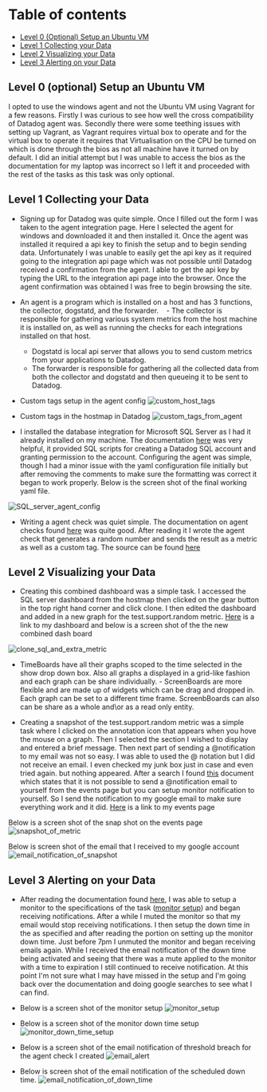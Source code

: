 Table of contents
=================

- [Level 0  (Optional) Setup an Ubuntu VM](#level-0-optional-setup-an-ubuntu-vm)
- [Level 1  Collecting your Data](#level-1-collecting-your-data)
- [Level 2  Visualizing your Data](#level-2-visualizing-your-data)
- [Level 3  Alerting on your Data](#level-3-alerting-on-your-data) 



## Level 0 (optional) Setup an Ubuntu VM

I opted to use the windows agent and not the Ubuntu VM using Vagrant for a few reasons. Firstly I was curious to see how well the cross compatibility of Datadog agent was. 
Secondly there were some teething issues with setting up Vagrant, as Vagrant requires virtual box to operate and for the virtual box to operate it requires that Virtualisation on the CPU be turned on which is done through the bios as not all machine have it turned on by default. I did an initial attempt but I was unable to access the bios as the documentation for my laptop was incorrect so I left it and proceeded with the rest of the tasks as this task was only optional.

## Level 1 Collecting your Data

  * Signing up for Datadog was quite simple. Once I filled out the form I was taken to the agent integration page. Here I selected the agent for windows and downloaded it and then installed it. Once the agent was installed it required a api key to finish the setup and to begin sending data. Unfortunately I was unable to easily get the api key as it required going to the integration api page which was not possible until Datadog received a confirmation from the agent. I able to get the api key by typing the URL to the integration api page into the browser. Once the agent confirmation was obtained I was free to begin browsing the site. 

  * An agent is a program which is installed on a host and has 3 functions, the collector, dogstatd, and the forwarder.
    - The collector is responsible for gathering various system metrics from the host machine it is installed on, as well as running the checks for each integrations installed on that host.
    - Dogstatd is local api server that allows you to send custom metrics from your applications to Datadog.
    - The forwarder is responsible for gathering all the collected data from both the collector and dogstatd and then queueing it to be sent to Datadog.

  * Custom tags setup in the agent config 
	![custom_host_tags](images/custom_host_tags.png)

  * Custom tags in the hostmap in Datadog 
 	![custom_tags_from_agent](images/Custom_tags_from_agent.png) 

  * I installed the database integration for Microsoft SQL Server as I had it already installed on my machine. The documentation [here](https://app.datadoghq.com/account/settings#integrations/SQL_server) was very helpful, it provided SQL scripts for creating a Datadog SQL account and granting permission to the account. Configuring the agent was simple, though I had a minor issue with the yaml configuration file initially but after removing the comments to make sure the formatting was correct it began to work properly. Below is the screen shot of the final working yaml file.
  
  ![SQL_server_agent_config](images/sql_server_agent_config.png)

   * Writing a agent check was quiet simple. The documentation on agent checks found [here](http://docs.datadoghq.com/guides/agent_checks/) was quite good. After reading it I wrote the agent check that generates a random number and sends the result as a metric as well as a custom tag. The source can be found [here](/code)

## Level 2 Visualizing your Data

  * Creating this combined dashboard was a simple task. I accessed the SQL server dashboard from the hostmap then clicked on the gear button in the top right hand corner and click clone. I then edited the dashboard and added in a new graph for the test.support.random metric. [Here](https://app.datadoghq.com/dash/292968/sqlserver--test-agent--overview?live=true&page=0&is_auto=false&from_ts=1495674984858&to_ts=1495678584858&tile_size=s) is a link to my dashboard and below is a screen shot of the the new combined dash board
  
  ![clone_sql_and_extra_metric](images/clone_sql_and_extra_metric.png)

   - TimeBoards have all their graphs scoped to the time selected in the show drop down box. Also all graphs a displayed in a grid-like fashion and each graph can be share individually.
    - ScreenBoards are more flexible and are made up of widgets which can be drag and dropped in. Each graph can be set to a different time frame. ScreenbBoards can also can be share as a whole and\or as a read only entity.

  * Creating a snapshot of the test.support.random metric was a simple task where I clicked on the annotation icon that appears when you hove the mouse on a graph. Then I selected the section I wished to display and entered a brief message. Then next part of sending a @notification to my email was not so easy. I was able to used the @ notation but I did not receive an email. I even checked my junk box just in case and even tried again. but nothing appeared. After a search I found [this](https://help.datadoghq.com/hc/en-us/articles/203038119-What-do-notifications-do-in-Datadog-) document which states that it is not possible to send a @notification email to yourself from the events page but you can setup monitor notification to yourself. So I send the notification to my google email to make sure everything work and it did. [Here](https://app.datadoghq.com/event/stream?tags_execution=and&show_private=true&per_page=30&aggregate_up=true&use_date_happened=false&display_timeline=true&from_ts=1494990000000&priority=normal&is_zoomed=false&status=all&to_ts=1495594800000&is_auto=false&incident=true&only_discussed=false&no_user=false&page=0&live=true&bucket_size=10800000#) is a link to my events page

  Below is a screen shot of the snap shot on the events page
  ![snapshot_of_metric](images/snapshot_of_metric.png)

  Below is screen shot of the email that I received to my google account
  ![email_notification_of_snapshot](images/email_notification_of_snapshot.png)

## Level 3 Alerting on your Data

 * After reading the documentation found [here](http://docs.datadoghq.com/guides/monitors/), I was able to setup a monitor to the specifications of the task ([monitor setup](https://app.datadoghq.com/monitors#2123423/edit)) and began receiving notifications. After a while I muted the monitor so that my email would stop receiving notifications. I then setup the down time in the as specified and after reading the portion on setting up the monitor down time. Just before 7pm I unmuted the monitor and began receiving emails again. While I received the email notification of the down time being activated and seeing that there was a mute applied to the monitor with a time to expiration I still continued to receive notification. At this point I'm not sure what I may have missed in the setup and I'm going back over the documentation and doing google searches to see what I can find. 

  * Below is a screen shot of the monitor setup
  	![monitor_setup](images/monitor_setup.png) 

  * Below is a screen shot of the monitor down time setup
  	![monitor_down_time_setup](images/monitor_down_time_setup.png)

  * Below is a screen shot of the email notification of threshold breach for the agent check I created
	![email_alert](images/email_alert.png)

  * Below is screen shot of the email notification of the scheduled down time.
	![email_notification_of_down_time](images/email_notification_of_down_time.png)

